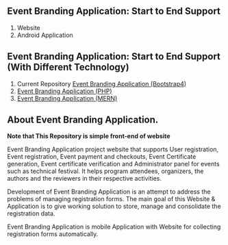 ## Event Branding Application: Start to End Support

1. Website
2. Android Application

## Event Branding Application: Start to End Support (With Different Technology)

1. Current Repository [Event Branding Application (Bootstrap4)](https://github.com/Vishal1107/EVENT_BRANDING_WEBSITE_FRONT_END)
2. [Event Branding Application (PHP) ](https://github.com/Vishal1107/EVENT_BRANDING_APPLICATION)
3. [Event Branding Application (MERN)](https://github.com/Vishal1107/MERN_EVENT_BRANDING_APPLICATION)

## About Event Branding Application.

**Note that This Repository is simple front-end of website**

Event Branding Application project website that supports User registration, Event registration, Event payment and checkouts, Event Certificate generation, Event certificate verification and Administrator panel for events such as technical festival. It helps program attendees, organizers, the authors and the reviewers in their respective activities.

Development of Event Branding Application is an attempt to address the problems of managing registration forms. The main goal of this Website & Application is to give working solution to store, manage and consolidate the registration data.

Event Branding Application is mobile Application with Website for collecting registration forms automatically.
